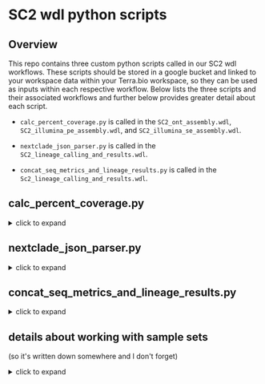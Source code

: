 # SC2 wdl python scripts

## Overview

This repo contains three custom python scripts called in our SC2 wdl workflows. These scripts should be stored in a google bucket and linked to your workspace data within your Terra.bio workspace, so they can be used as inputs within each respective workflow. Below lists the three scripts and their associated workflows and further below provides greater detail about each script.  
- ``calc_percent_coverage.py`` is called in the ``SC2_ont_assembly.wdl``, ``SC2_illumina_pe_assembly.wdl``, and ``SC2_illumina_se_assembly.wdl``.

- ``nextclade_json_parser.py`` is called in the ``SC2_lineage_calling_and_results.wdl``.

- ``concat_seq_metrics_and_lineage_results.py`` is called in the ``Sc2_lineage_calling_and_results.wdl``.  



## calc_percent_coverage.py
<details>
<summary>click to expand</summary>

### overview
This script is called in the `SC2_illumina_pe_assembly.wdl`, ``SC2_ilumina_se_assembly.wdl``, and ``SC2_nanopore_assembly.wdl`` WDL workflows. These workflows act on individual samples (as opposed to sample sets), therefore this script also works on individual samples. The script reads in a consensus genome as a fasta file and calculates the percent coverage of the sample consensus genome. Specifically, the percent coverage is calculated as:


$$
\percent_coverage = \frac{number_non_ambigous_bases}{29903}, * 100
$$

where the number_non_ambigous_bases is the number of basepair calls not including Ns in the sample consensus sequence and 29903 is the number of basepairs in the reference genome (NC_045512).

### inputs
  - ``--sample_id``: sample id

  - ``--fasta_file``: consensus sequence saved as a fasta file

### outputs
The script also records the number of aligned bases, the number of ambigous bases (Ns), and the number of nonambigous bases (A,G,C,T). The output is a csv file called ``{accession_id}_consensus_cvg_stats.csv`` and has the following column headers:

- accession_id: sample name and the sample id found in the ``entity:sample_ID`` column in the terra data table.

- number_aligned_bases: the total lenght of the consensus genome (inlcuding Ns)

- number_N_bases: the number of ambigous (N) bases in the consensus genome

- number_non_ambigous_bases: the number of non-ambigous (A, C, G, T) bases in the consenuss genome

- percent_non_ambigous_bases: as calcuated above

- number_seqs_in_fasta: should be 1, we included this column when we were having trouble with our ont assebly and never removed it.

Thre is an example output in the example data directory within this repo.
</details>

## nextclade_json_parser.py
<details>
<summary>click to expand</summary>

### overview
This script is called in the ``SC2_lineage_calling_and_results`` WDL workflow. This workflow acts on sample sets and so therefore this script also works on a sample set. This script is called in the ``parse_nextclade`` task within the workflow which can be seen in the ``SC2_lineage_calling_and_results.wdl`` workflow diagram in the README.md one directory out. Briefly, the workflow concatentates all consesnus sequences of the samples in the sample set into a single fasta file (``concatenate`` task). The concatentated fasta file is run through nextclade which generates a ``nextclade.json`` file (``nextclade`` task). Within the ``nextclade.json`` file is data for each sample consensus sequence inlcuding the nextclade clade designation, AA substitutions, deletions, insertions, etc. Generally, this script reads in the ``nextclade.json`` file, parses the json file to extract the data of interest, formats the data into a table and saves it as a csv file.

### inputs
There are 2 inputs for this script:
1. ``--nextclade_json``: the nextclade.json file generated in the ``nextclade`` task of the workflow.

2. ``--seq_run_file_list``: the list of the seq_run input variable for the workflow saved as a text file. See below in the header details about working with sample sets for more on how this is formated and generated within the wdl workflow.


### outputs
There are two outputs from this script, each accomplished from a seperate function within the script. Example outputs can be found in the example data directory within this repo. These functions are:

1. ``extract_variant_list()`` function : This function generates a summmary of the AA substitions, insertions, and deletions for each sample within the ``nextclade.json`` file. The output is a csv file called ``{seq_run}_nextclade_variant_summary.csv`` which is one of the files that is transfered to the google bucket as outputs of the workflow. The data is formatted such that each row corresponds to a either an AA substition, insertion, or deletion, such that each consensus seuqence can have more than one row of data. The csv file has the following column headers:

  - accession_id: the sample name as listed in the fasta header (therefore there will be a "CO-CDPHE-" prefix added to the accession id)

  - variant_name: the full name of the variant formatted as {gene}_{refAA}{AApos}{altAA} (e.g. S_L452Q or S_L24del).

    - For insertions the gene is not listed, the refAA is defined as "ins", the AA position is the nucleotide position in the genome and the altAA is listed as the string of nucleotides. So the variant is formated to look something like this: "_ins1027T" which would be interpreted as an insertion of a T nucleotide occured at genome position 1027.

  -  gene: the gene where the AA substition, deletion or insertion occurs (e.g. N, S, ORF1a, M etc.). No gene is listed for insertions.

  - codon_position: the codon position (or protien position) within the gene where the AA substition, deletion or insertion occured. For insertions it is the nucleotide genome position.

  - refAA: the reference AA at the position where the AA substition, deletion, or insertion occured. For insertions the refAA is listed as "ins".

  - altAA: the AA in the consensus sequence at the position where the AA substition, deletion, or insertion occured. For insertions the altAA is the string of nucleotide base pairs that were inserted.

  - start_nuc_pos: the starting nucleotide position within the genome where the AA substition, deletion, or insertion occured.

  - end_nuc_pos: the ending nucleotide position within the genome where the AA substition, deletion, or insertion occured (for a single AA substition the start_ncu_pos and end_nuc_pos will be a difference of 3).

    -

2.  ``get_nextclade()`` function: This function generates a summary of the nextclade designation, total nucleotide and AA substitions, total nucleotide and AA deletions, and total nucleotide insertions. The output file is called ``{seq_run}_nextclade_results.csv`` and is used as input for the ``concat_seq_metrics_and_lineage_results.py`` called in the ``results_table`` task in the workflow. The output file has the following column headers:
  - accession_id: the sample name as listed in the fasta header (therefore there will be a "CO-CDPHE-" prefix added to the accession id)

  - nextclade: nextclade clade designation (e.g. 22C (Omicron))

  - total_nucleotide_mutations: number of SNPs in consensus genome

  - total_nucleotide_deletions: number of deletions in conesnuss genome

  - total_nucleotide_insertions: number of insertions in consensus genome

  - total_AA_substitutions: number of AA substitions in the consensus genome

  - total_AA_deletions: number of AA deletions in teh consensus genome

</details>  

## concat_seq_metrics_and_lineage_results.py

<details>
<summary>click to expand</summary>

### overview
This script is called in the ``SC2_lineage_calling_and_results`` WDL workflow. This workflow acts on sample sets and so therefore this script also works on a sample set. This script is called in the ``results_table`` task within the workflow which can be seen in the ``SC2_lineage_calling_and_results.wdl`` workflow diagram in the README.md one directory out. Generally, this script pulls together a bunch of metadata and data regarding the consensus sequence and outputs the data in csv file.  

### inputs
The script takes the following inputs:

  - ``--sample_id_array``: the list of the sample_IDs input variable (column in the terra data table) for the workflow written to a text file. This is provided in the terra data table upload.  See below in the header details about working with sample sets for more on how this is formated and generated within the wdl workflow.

- ``workbook_path`` : the gcp file path to the workbook. The workbook can inlcude any column you'd like but must include at minimum the following columns: ``hsn``, ``sample_id``, ``project_name``, ``plate_name``,   ``run_name``. These columns can be left blank if needed.

  - ``--cov_out_files``: the list of the ``cov_out`` variable (column in the terra data table) for the worfklow written to a text file. This variable is a file path to a file with the bam stats generated in the ``SC2_ont_assembly.wdl``, ``SC2_ilumina_se_assembly.wdl`` or ``SC2_illumina_pe_assembly.wdl`` from the bam stats task.

  - ``--percent_cvg_files``: the list of the ``percent_cvg_csv`` variable (column in the terra data table) for the worfklow written to a text file. This variable is a file path to a file with the bam stats generated in the ``SC2_ont_assembly.wdl``, ``SC2_ilumina_se_assembly.wdl`` or ``SC2_illumina_pe_assembly.wdl`` workflows from the ``calc_percent_coverage.py`` script called during the ``calc_percent_cvg`` task.

  - ``--pangolin_lineage_csv``: this is the lineage report csv file generated from pangolin during the ``pangolin`` task.

  - ``--assembler_version``: the assembler_version variable (column in the terra data table) for the worfklow . This is written to the terra data table during the ``SC2_ont_assembly.wdl``, ``SC2_ilumina_se_assembly.wdl`` or ``SC2_illumina_pe_assembly.wdl`` workflows.

  - ``--nextclade_clades_csv``: this is the ``{seq_run}_nextclade_results.csv`` file generated from the ``nextclade_json_parser.py`` script during the ``parse_nextclade`` task.

  - ``--nextclade_variants_csv``: this is the ``{seq_run}_nextclade_variant_summary.csv`` file generated from the ``nextclade_json_parser.py`` script during the ``parse_nextclade`` task.

  - ``--nextclade_version``: this is the nextclade version which is defined as output during the ``nextclade`` task.


### outputs
There are three outputs from this script. Example outputs can be found in the example data directory within this repo.   
1. ``{seq_run}_sequencing_results.csv``: summary of sequencing metrics for all samples within the sample set. Below is a table of the column headers and their description. There are a lot; we sort of just keep adding on.
|column header name| description |
|------------|-----------|
|``accession_id``| sample name|
|``plate_name``| internal id given to the sequencing plate|
|``plate_sample_well``| well location of the sample on the sequencing plate|
|``primer_set``|name of primer set used for tiled amplicon squenicng (Artic V3, Artic V4, Artic V4.1, Midnight or COVIDSeqV3)|
|``percent_non_ambigous_bases``| percent coverage; the total proportion of the genome that is covered not including regions where an N is called for a basecall|
|``nextclade``| the nextclade clade assignment|
|``panoglin_lineage``| the pangolin lineage assignment|
|``assembler_version``|assembler software version (either bwa or minimpa depending on assembly workflow used)|
|``omicron_spike_mutations``| list of spike mutations in the spike gene sequence that correspond to key omircon mutations identified in the sample consensus seqeunce|
|``delta_plus_spike_mutations``|list of spike mutations in the spike gene sequence that correspond to the ky delta plus mutations identified in the sample consensus sequence|
|``spike_mutations``| list of spike muations in the spike gene squence that correspond to key spike mutations identified in the sample consensus sequence (this column was created prior to VOCs and inlcudes spike mutatuations we were watching and has not been updated since)|
|``total_nucleotide_mutations``|number of SNPs in the consensus sequence genome|
|``total_AA substitutions``|number of amino acid substitions in the consensus sequence genome|
|``total_AA_deletions``|number of deletions in the consensus sequence genome|
|``mean_depth``| average number of reads per nucleotide site in the the conesnus sequnce genome|
|``number_aligned_bases``| total number of bases aligned to the refernece genome (including Ns; so pretty much tells you how much was cut of the ends of the genome)|
|``number_non_ambious_bases``|total number of non-N bases in the conesnus genome sequence|
|``number_seqs_in_fasta``|total number of sequences in the concensus fasta - should always be 1|
|``total_nucleotide_deletions``|number of deletions in the consensus genome sequence|
|``total_nucleotide_insertions``|number of insertions in the consensus genome seqeunce|
|``num_reads``|total sequencing reads|
|``mean_base_quality``|mean quality score across all reads|
|``mean_map_quality``|mean mapping quality score for reads mapping to reference genome sequence|
|``number_N_bases``|number of bases called as N in the consensus genome sequence|
|``nextclade_version``|nextclade version|
|``panolgin_version``| pangolin version|
|``pangoLEARN_conflict``|from pangolin lineage report file|
|``pangolin_ambiguity_score``|from pangolin lineage report file|
|``pangolin_scorpio_call``|from pangolin lineage report file|
|``pangolin_scropio_support``|from pangolin lineage report file|
|``pangolin_scropio_conflict``|from pangolin lineage report file|
|``panoglin_scorpio_notes``|from pangolin lineage report file|
|``pangolin_designation_Version``|from pangolin lineage report file|
|``pangolin_scorpio_version``|from pangolin lineage report file|
|``pangolin_constellation_version``|from pangolin lineage report file|
|``pngolin_is_designated``|from pangolin lineage report file|
|``pangolin_qc_status``|from pangolin lineage report file|
|``pangolin_qc_notes``|from pangolin lineage report file|
|``panoglin_note``|from pangolin lineage report file|
|``seq_run``|sequencing run name|
|``tech_platform``|seuqencing platform (e.g. Illumina MiSeq, Illumina NextSeq, Oxford Nanopore GridION)|
|``read_type``| single or paired end|
|``fasta_header``|name of the fasta header for gisaid submission (e.g. CO-CDPHE-{accession_id})|
|``analysis_date``|date assembly workflow ran|


2. ``{seq_run}_assembly_metrics.csv``: summary of sequencing metrics for all samples within the sample set. Very similiar to ``{seq_run}_sequencing_results.csv`` with a few less columns. For internal use to pull data from bucket. Below is a table of the column headers and their description.

  |column header name| description |
  |------------|-----------|
  |``accession_id``| sample name|
  |``plate_name``| internal id given to the sequencing plate|
  |``plate_sample_well``| well location of the sample on the sequencing plate|
  |``primer_set``|name of primer set used for tiled amplicon squenicng (Artic V3, Artic V4, Artic V4.1, Midnight or COVIDSeqV3)|
  |``percent_non_ambigous_bases``| percent coverage; the total proportion of the genome that is covered not including regions where an N is called for a basecall|
  |``nextclade``| the nextclade clade assignment|
  |``panoglin_lineage``| the pangolin lineage assignment|
  |``assembler_version``|assembler software version (either bwa or minimpa depending on assembly workflow used)|
  |``omicron_spike_mutations``| list of spike mutations in the spike gene sequence that correspond to key omircon mutations identified in the sample consensus seqeunce|
  |``delta_plus_spike_mutations``|list of spike mutations in the spike gene sequence that correspond to the ky delta plus mutations identified in the sample consensus sequence|
  |``spike_mutations``| list of spike muations in the spike gene squence that correspond to key spike mutations identified in the sample consensus sequence (this column was created prior to VOCs and inlcudes spike mutatuations we were watching and has not been updated since)|
  |``total_nucleotide_mutations``|number of SNPs in the consensus sequence genome|
  |``total_AA substitutions``|number of amino acid substitions in the consensus sequence genome|
  |``total_AA_deletions``|number of deletions in the consensus sequence genome|
  |``mean_depth``| average number of reads per nucleotide site in the the conesnus sequnce genome|
  |``number_aligned_bases``| total number of bases aligned to the refernece genome (including Ns; so pretty much tells you how much was cut of the ends of the genome)|
  |``number_non_ambious_bases``|total number of non-N bases in the conesnus genome sequence|
  |``number_seqs_in_fasta``|total number of sequences in the concensus fasta - should always be 1|
  |``total_nucleotide_deletions``|number of deletions in the consensus genome sequence|
  |``total_nucleotide_insertions``|number of insertions in the consensus genome seqeunce|
  |``num_reads``|total sequencing reads|
  |``mean_base_quality``|mean quality score across all reads|
  |``mean_map_quality``|mean mapping quality score for reads mapping to reference genome sequence|
  |``number_N_bases``|number of bases called as N in the consensus genome sequence|
  |``nextclade_version``|nextclade version|
  |``panolgin_version``| pangolin version|
  |``pangoLEARN_conflict``|from pangolin lineage report file|
  |``pangolin_ambiguity_score``|from pangolin lineage report file|
  |``pangolin_scorpio_call``|from pangolin lineage report file|
  |``pangolin_scropio_support``|from pangolin lineage report file|
  |``pangolin_scropio_conflict``|from pangolin lineage report file|
  |``panoglin_scorpio_notes``|from pangolin lineage report file|
  |``pangolin_designation_Version``|from pangolin lineage report file|
  |``pangolin_scorpio_version``|from pangolin lineage report file|
  |``pangolin_constellation_version``|from pangolin lineage report file|
  |``pngolin_is_designated``|from pangolin lineage report file|
  |``pangolin_qc_status``|from pangolin lineage report file|
  |``pangolin_qc_notes``|from pangolin lineage report file|
  |``panoglin_note``|from pangolin lineage report file|
  |``seq_run``|sequencing run name|
  |``tech_platform``|seuqencing platform (e.g. Illumina MiSeq, Illumina NextSeq, Oxford Nanopore GridION)|
  |``read_type``| single or paired end|
  |``fasta_header``|name of the fasta header for gisaid submission (e.g. CO-CDPHE-{accession_id})|
  |``analysis_date``|date assembly workflow ran|

3. ``{seq_run}_wgs_horizon_report.csv``: for internal use, parsing sequencing results into LIMS.Below is a table of the column headers and their description.
|column header name| description |
|------------|-----------|
|``accession_id``| sample name|
|``percent_coverage``| percent coverage|
|``pangolin_lineage``| pangolin lineage|
|``pangolin_version``| pangolin version|
|``report_to_epi``| this column is meaningless now but have to keep |
|``Run_Date``| date assembly workflow ran|
|``pangoLEARN_version``| this column is also not used but we have to keep it|

</details>

## details about working with sample sets
(so it's written down somewhere and I don't forget)
<details>
<summary>click to expand</summary>

Here I describe a way to create a single summary data table output for sample sets using a wwdl workflow in terra. (It's a bit clunkly but seems to work). Essentially this method enables one to create python lists from the columns in the terra data table when workflows are run as a sample set. The easiest way to explain this is with an example.

So for example, in the ``concat_seq_metrics_and_lineage_results.py``, there is the input flag ``--plate_name_file_list``. As input for this flag I use ``${write_lines(plate_name)}``. The plate_name corresponds to the plate_name column in the terra data table. Each element in column is a string. The ``write_lines()`` wdl function will write each element it's own line to a text file. Thus, the input into the python script is really a text file with a list of plate names. I then wrote some code that reads in the text file and generates a python list, with each line being a new element in the list. So it looks something like this:
```
plate_name_list = []
with open(plate_name_file_list) as f:
  for line in f:
    plate_name_list.append(line.strip())
```


Similiarly in some cases, instead of string variables being stored in a column wihtin the terra data table, file paths are stored (ie. the data type is a ``File`` or ``Array[File]`` in the case of sample sets). For example, in the ``concat_seq_metrics_and_lineage_results.py``, there is the input flag ``--percent_cvg_file_list``. As input for this flag I use ``${write_lines(percent_cvg_csv_non_empty)}``, where the percent_cvg_csv_non_empty variable corresponds to the column percent_cvg_csv. (note the non-empty part just means that the variable may be empty for some samples in the terra data table. To set the variable as input at the begining of the wdl I use: ``Array[File?] percent_cvg_csv``). Similiarly as above, the script will create a list of file paths from the text file. The script can then loop through the list of file paths, open each file, extract the data from that file, and store it in a list or other dataframe to be written out.

</details>
